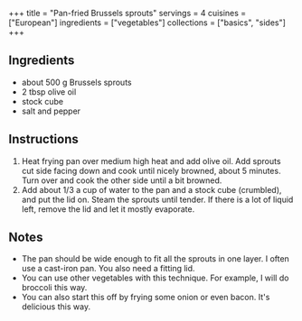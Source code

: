 +++
title = "Pan-fried Brussels sprouts"
servings = 4
cuisines = ["European"]
ingredients = ["vegetables"]
collections = ["basics", "sides"]
+++

## Ingredients

- about 500 g Brussels sprouts
- 2 tbsp olive oil
- stock cube
- salt and pepper

## Instructions

1. Heat frying pan over medium high heat and add olive oil. Add sprouts cut side facing down and cook until nicely browned, about 5 minutes. Turn over and cook the other side until a bit browned.
2. Add about 1/3 a cup of water to the pan and a stock cube (crumbled), and put the lid on. Steam the sprouts until tender. If there is a lot of liquid left, remove the lid and let it mostly evaporate.

## Notes

- The pan should be wide enough to fit all the sprouts in one layer. I often use a cast-iron pan. You also need a fitting lid.
- You can use other vegetables with this technique. For example, I will do broccoli this way.
- You can also start this off by frying some onion or even bacon. It's delicious this way.
